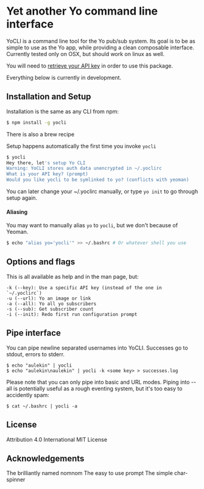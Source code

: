 # Yet another Yo command line interface
YoCLI is a command line tool for the Yo pub/sub system. Its goal is to be as simple to use as the Yo app, while providing a clean composable interface. Currently tested only on OSX, but should work on linux as well.

You will need to [retrieve your API key](https://dev.justyo.co) in order to use this package.

Everything below is currently in development.
## Installation and Setup
Installation is the same as any CLI from npm:

```bash
$ npm install -g yocli
```

There is also a brew recipe

Setup happens automatically the first time you invoke `yocli`

```bash
$ yocli
Hey there, let's setup Yo CLI
Warning: YoCLI stores auth data unencrypted in ~/.yoclirc
What is your API key? (prompt)
Would you like yocli to be symlinked to yo? (conflicts with yeoman)
```

You can later change your ~/.yoclirc manually, or type `yo init` to go through setup again.

#### Aliasing
You may want to manually alias `yo` to `yocli`, but we don't because of Yeoman.

```bash
$ echo "alias yo='yocli'" >> ~/.bashrc # Or whatever shell you use
```

## Options and flags
This is all available as help and in the man page, but:

```
-k (--key): Use a specific API key (instead of the one in `~/.yoclirc`)
-u (--url): Yo an image or link
-a (--all): Yo all yo subscribers
-s (--sub): Get subscriber count
-i (--init): Redo first run configuration prompt
```

## Pipe interface
You can pipe newline separated usernames into YoCLI. Successes go to stdout, errors to stderr.

```
$ echo "aulekin" | yocli
$ echo "aulekin\naulekin" | yocli -k <some key> > successes.log
```

Please note that you can only pipe into basic and URL modes. Piping into --all is potentially useful as a rough eventing system, but it's too easy to accidently spam:

```
$ cat ~/.bashrc | yocli -a
```

## License
Attribution 4.0 International
MIT License

## Acknowledgements
The brilliantly named nomnom
The easy to use prompt
The simple char-spinner

